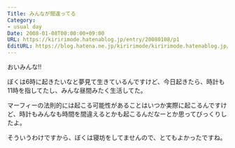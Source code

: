 ```yaml
---
Title: みんなが間違ってる
Category:
- usual day
Date: 2008-01-08T00:00:00+09:00
URL: https://kiririmode.hatenablog.jp/entry/20080108/p1
EditURL: https://blog.hatena.ne.jp/kiririmode/kiririmode.hatenablog.jp/atom/entry/8454420450078215740
---
```



おいみんな!!


ぼくは6時に起きたいなと夢見て生きているんですけど、今日起きたら、時計も11時を指してたし、みんな昼間みたく生活してた。


マーフィーの法則的には起こる可能性があることはいつか実際に起こるんですけど、時計もみんなも時間を間違えるとかも起こるんだなーとか思ってびっくりしたよ。


そういうわけですから、ぼくは寝坊をしてませんので、とてもよかったですね。
